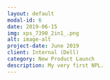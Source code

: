 ```yaml
---
layout: default
modal-id: 6
date: 2019-06-15
img: xps_7390_2in1_.png
alt: image-alt
project-date: June 2019
client: Internal (Dell)
category: New Product Launch
description: My very first NPL.
---
```

